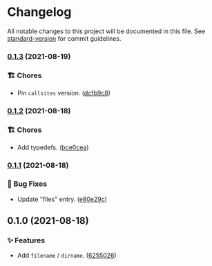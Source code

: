 # Changelog

All notable changes to this project will be documented in this file. See [standard-version](https://github.com/conventional-changelog/standard-version) for commit guidelines.

### [0.1.3](https://github.com/darkobits/fd-name/compare/v0.1.2...v0.1.3) (2021-08-19)


### 🏗 Chores

* Pin `callsites` version. ([dcfb9c8](https://github.com/darkobits/fd-name/commit/dcfb9c805fc503bd2022a200d9ccd5620b3a2ff4))

### [0.1.2](https://github.com/darkobits/fd-name/compare/v0.1.1...v0.1.2) (2021-08-18)


### 🏗 Chores

* Add typedefs. ([bce0cea](https://github.com/darkobits/fd-name/commit/bce0ceab9e17a1a7078c08f6ce6f789f880585a0))

### [0.1.1](https://github.com/darkobits/fd-name/compare/v0.1.0...v0.1.1) (2021-08-18)


### 🐞 Bug Fixes

* Update "files" entry. ([e80e29c](https://github.com/darkobits/fd-name/commit/e80e29c80ce014e52474c5e1fd20e0ce637a9ab7))

## 0.1.0 (2021-08-18)


### ✨ Features

* Add `filename` / `dirname`. ([6255026](https://github.com/darkobits/fd-name/commit/625502636525fb12e123867edc0dc93f9a233a5c))
